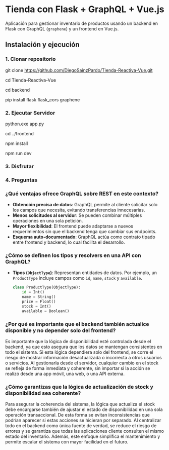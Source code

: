 # Tienda con Flask + GraphQL + Vue.js

Aplicación para gestionar inventario de productos usando un backend en Flask con GraphQL (`graphene`) y un frontend en Vue.js.

## Instalación y ejecución

### 1. Clonar repositorio

git clone https://github.com/DiegoSainzPardo/Tienda-Reactiva-Vue.git

cd Tienda-Reactiva-Vue

cd backend

pip install flask flask_cors graphene

### 2. Ejecutar Servidor
python.exe app.py

cd ../frontend

npm install

npm run dev

### 3. Disfrutar

### 4. Preguntas

### ¿Qué ventajas ofrece GraphQL sobre REST en este contexto?

- **Obtención precisa de datos**: GraphQL permite al cliente solicitar solo los campos que necesita, evitando transferencias innecesarias.
- **Menos solicitudes al servidor**: Se pueden combinar múltiples operaciones en una sola petición.
- **Mayor flexibilidad**: El frontend puede adaptarse a nuevos requerimientos sin que el backend tenga que cambiar sus endpoints.
- **Esquema auto-documentado**: GraphQL actúa como contrato tipado entre frontend y backend, lo cual facilita el desarrollo.

### ¿Cómo se definen los tipos y resolvers en una API con GraphQL?

- **Tipos (`ObjectType`)**: Representan entidades de datos. Por ejemplo, un `ProductType` incluye campos como `id`, `name`, `stock` y `available`.
  
  ```python
  class ProductType(ObjectType):
      id = Int()
      name = String()
      price = Float()
      stock = Int()
      available = Boolean()

### ¿Por qué es importante que el backend también actualice disponible y no depender solo del frontend?

Es importante que la lógica de disponibilidad esté controlada desde el backend, ya que esto asegura que los datos se mantengan consistentes en todo el sistema. Si esta lógica dependiera solo del frontend, se corre el riesgo de mostrar información desactualizada o incorrecta a otros usuarios o servicios. Al gestionarla desde el servidor, cualquier cambio en el stock se refleja de forma inmediata y coherente, sin importar si la acción se realizó desde una app móvil, una web, o una API externa.

### ¿Cómo garantizas que la lógica de actualización de stock y disponibilidad sea coherente?

Para asegurar la coherencia del sistema, la lógica que actualiza el stock debe encargarse también de ajustar el estado de disponibilidad en una sola operación transaccional. De esta forma se evitan inconsistencias que podrían aparecer si estas acciones se hicieran por separado. Al centralizar todo en el backend como única fuente de verdad, se reduce el riesgo de errores y se garantiza que todas las aplicaciones cliente consulten el mismo estado del inventario. Además, este enfoque simplifica el mantenimiento y permite escalar el sistema con mayor facilidad en el futuro.
  
